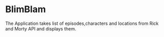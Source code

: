 # BlimBlam
 The Application takes list of episodes,characters and locations from Rick and Morty API and displays them.
